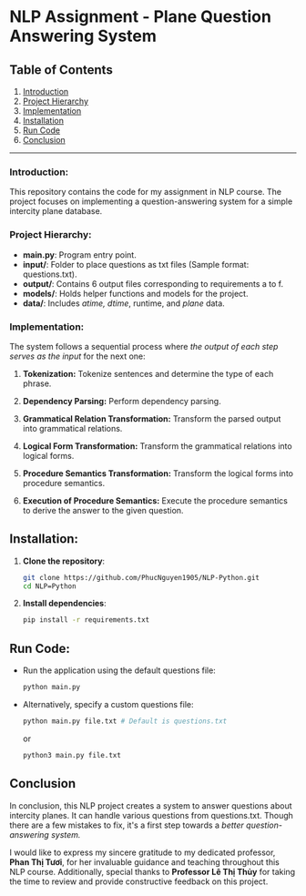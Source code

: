 # NLP Assignment - Plane Question Answering System

## Table of Contents
1. [Introduction](#introduction)
2. [Project Hierarchy](#project-hierarchy)
3. [Implementation](#implementation)
4. [Installation](#installation)
5. [Run Code](#run-code)
6. [Conclusion](#conclusion)

---
### Introduction:
This repository contains the code for my assignment in NLP course. The project focuses on implementing a question-answering system for a simple intercity plane database.


### Project Hierarchy:
- **main.py**: Program entry point.
- **input/**: Folder to place questions as txt files (Sample format: questions.txt).
- **output/**: Contains 6 output files corresponding to requirements a to f.
- **models/**: Holds helper functions and models for the project.
- **data/**: Includes *atime, dtime*, runtime, and *plane* data.

### Implementation:
The system follows a sequential process where *the output of each step serves as the input* for the next one:

1. **Tokenization:** Tokenize sentences and determine the type of each phrase.

2. **Dependency Parsing:** Perform dependency parsing.

3. **Grammatical Relation Transformation:** Transform the parsed output into grammatical relations.

4. **Logical Form Transformation:** Transform the grammatical relations into logical forms.

5. **Procedure Semantics Transformation:** Transform the logical forms into procedure semantics.

6. **Execution of Procedure Semantics:** Execute the procedure semantics to derive the answer to the given question.



## Installation:
1. **Clone the repository**:
    ```bash
    git clone https://github.com/PhucNguyen1905/NLP-Python.git
    cd NLP=Python
    ```

2. **Install dependencies**:
    ```bash
    pip install -r requirements.txt
    ```


## Run Code:
- Run the application using the default questions file:
    ```bash
    python main.py
    ```
- Alternatively, specify a custom questions file:
    ```bash
    python main.py file.txt # Default is questions.txt
    ```
    or
    ```bash
    python3 main.py file.txt
    ```

## Conclusion

In conclusion, this NLP project creates a system to answer questions about intercity planes. It can handle various questions from questions.txt. Though there are a few mistakes to fix, it's a first step towards a *better question-answering system.*

I would like to express my sincere gratitude to my dedicated professor, **Phan Thị Tươi**, for her invaluable guidance and teaching throughout this NLP course. Additionally, special thanks to **Professor Lê Thị Thủy** for taking the time to review and provide constructive feedback on this project. 



